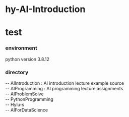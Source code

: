 # hy-AI-Introduction

# test

### environment
python version 3.8.12

### directory
-- AIIntroduction : AI introduction lecture example source  
-- AIProgramming : AI programming lecture assignments  
-- AIProblemSolve  
-- PythonProgramming  
-- Hylu-s   
-- AIForDataScience  
